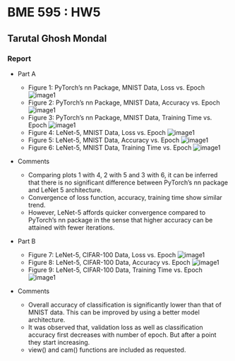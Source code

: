 # BME 595 : HW5
## Tarutal Ghosh Mondal 
### Report

* Part A
  * Figure 1: PyTorch’s nn Package, MNIST Data, Loss vs. Epoch
  ![image1](https://user-images.githubusercontent.com/31314634/31004189-533117b0-a4c1-11e7-8cb1-fb11f9311cdb.png)
  * Figure 2: PyTorch’s nn Package, MNIST Data, Accuracy vs. Epoch
  ![image1](https://user-images.githubusercontent.com/31314634/31004190-53323776-a4c1-11e7-89cd-b37e165b4daa.png)
  * Figure 3: PyTorch’s nn Package, MNIST Data, Training Time vs. Epoch
  ![image1](https://user-images.githubusercontent.com/31314634/31004191-53822880-a4c1-11e7-9fcd-bbc327f38bed.png)
  * Figure 4: LeNet-5, MNIST Data, Loss vs. Epoch
  ![image1](https://user-images.githubusercontent.com/31314634/31004198-5c414b04-a4c1-11e7-8b19-ade717a43cac.png)
  * Figure 5: LeNet-5, MNIST Data, Accuracy vs. Epoch
  ![image1](https://user-images.githubusercontent.com/31314634/31004197-5c40dd04-a4c1-11e7-901b-448c63f4a5f2.png)
  * Figure 6: LeNet-5, MNIST Data, Training Time vs. Epoch
  ![image1](https://user-images.githubusercontent.com/31314634/31004199-5c41b328-a4c1-11e7-8fd2-fd907b187082.png)
  
* Comments
  * Comparing plots 1 with 4, 2 with 5 and 3 with 6, it can be inferred that there is no significant difference between PyTorch’s nn package and LeNet 5 architecture. 
  * Convergence of loss function, accuracy, training time show similar trend. 
  * However, LeNet-5 affords quicker convergence compared to PyTorch’s nn package in the sense that higher accuracy can be attained with fewer iterations.
  
* Part B
  * Figure 7: LeNet-5, CIFAR-100 Data, Loss vs. Epoch
  ![image1](https://user-images.githubusercontent.com/31314634/31004205-61f6072e-a4c1-11e7-92dd-2ae6361c4907.png)
  * Figure 8: LeNet-5, CIFAR-100 Data, Accuracy vs. Epoch
  ![image1](https://user-images.githubusercontent.com/31314634/31004207-61f634d8-a4c1-11e7-884e-f05fe3f7065f.png)
  * Figure 9: LeNet-5, CIFAR-100 Data, Training Time vs. Epoch
  ![image1](https://user-images.githubusercontent.com/31314634/31004206-61f5f95a-a4c1-11e7-8e93-68905d3ce94e.png)

* Comments
  * Overall accuracy of classification is significantly lower than that of MNIST data. This can be improved by using a better model architecture.
  * It was observed that, validation loss as well as classification accuracy first decreases with number of epoch. But after a point they start increasing.  
  * view() and cam() functions are included as requested.
  
